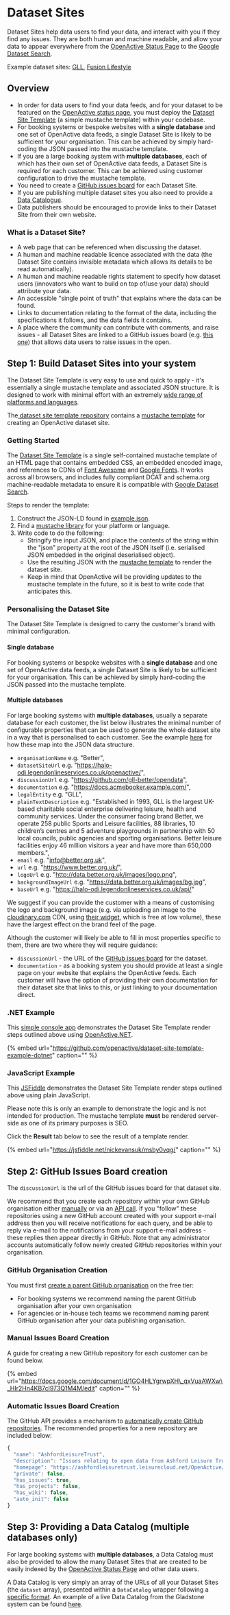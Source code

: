 # Dataset Sites

Dataset Sites help data users to find your data, and interact with you if they find any issues. They are both human and machine readable, and allow your data to appear everywhere from the [OpenActive Status Page](https://status.openactive.io) to the [Google Dataset Search](https://toolbox.google.com/datasetsearch/search?query=openactive).

Example dataset sites: [GLL](http://data.better.org.uk), [Fusion Lifestyle](https://opendata.fusion-lifestyle.com/OpenActive)

## Overview

* In order for data users to find your data feeds, and for your dataset to be featured on the [OpenActive status page](https://status.openactive.io/), you must deploy the [Dataset Site Template](dataset-sites.md#dataset-site-template) \(a simple mustache template\) within your codebase.
* For booking systems or bespoke websites with a **single database** and one set of OpenActive data feeds, a single Dataset Site is likely to be sufficient for your organisation. This can be achieved by simply hard-coding the JSON passed into the mustache template.
* If you are a large booking system with **multiple databases**, each of which has their own set of OpenActive data feeds, a Dataset Site is required for each customer. This can be achieved using customer configuration to drive the mustache template.
* You need to create a [GitHub issues board](dataset-sites.md#step-2-github-issues-board-creation) for each Dataset Site.
* If you are publishing multiple dataset sites you also need to provide a [Data Catalogue](dataset-sites.md#step-3-providing-a-data-catalog-multiple-databases-only).
* Data publishers should be encouraged to provide links to their Dataset Site from their own website.

### What is a Dataset Site?

* A web page that can be referenced when discussing the dataset.
* A human and machine readable licence associated with the data \(the Dataset Site contains invisible metadata which allows its details to be read automatically\).
* A human and machine readable rights statement to specify how dataset users \(innovators who want to build on top of/use your data\) should attribute your data.
* An accessible "single point of truth" that explains where the data can be found.
* Links to documentation relating to the format of the data, including the specifications it follows, and the data fields it contains.
* A place where the community can contribute with comments, and raise issues - all Dataset Sites are linked to a GitHub issues board \(e.g. [this one](https://github.com/gll-better/opendata/issues)\) that allows data users to raise issues in the open.

## Step 1: Build Dataset Sites into your system

The Dataset Site Template is very easy to use and quick to apply - it's essentially a single mustache template and associated JSON structure. It is designed to work with minimal effort with an extremely [wide range of platforms and languages](https://mustache.github.io/).

The[ dataset site template repository](https://github.com/openactive/dataset-site-template) contains a [mustache template](https://www.openactive.io/dataset-site-template/datasetsite.mustache) for creating an OpenActive dataset site.

### Getting Started

The [Dataset Site Template](https://github.com/openactive/dataset-site-template/) is a single self-contained mustache template of an HTML page that contains embedded CSS, an embedded encoded image, and references to CDNs of [Font Awesome](https://fontawesome.com/) and [Google Fonts](https://fonts.google.com/). It works across all browsers, and includes fully compliant DCAT and schema.org machine-readable metadata to ensure it is compatible with [Google Dataset Search](https://toolbox.google.com/datasetsearch/search?query=openactive).

Steps to render the template:

1. Construct the JSON-LD found in [example.json](https://www.openactive.io/dataset-site-template/example.json).
2. Find a [mustache library](https://mustache.github.io/) for your platform or language.
3. Write code to do the following:
   * Stringify the input JSON, and place the contents of the string within the "json" property at the root of the JSON itself \(i.e. serialised JSON embedded in the original deserialised object\).
   * Use the resulting JSON with the [mustache template](https://www.openactive.io/dataset-site-template/datasetsite.mustache) to render the dataset site.
   * Keep in mind that OpenActive will be providing updates to the mustache template in the future, so it is best to write code that anticipates this.

### Personalising the Dataset Site

The Dataset Site Template is designed to carry the customer's brand with minimal configuration.

#### Single database

For booking systems or bespoke websites with a **single database** and one set of OpenActive data feeds, a single Dataset Site is likely to be sufficient for your organisation. This can be achieved by simply hard-coding the JSON passed into the mustache template.

#### Multiple databases

For large booking systems with **multiple databases**, usually a separate database for each customer, the list below illustrates the minimal number of configurable properties that can be used to generate the whole dataset site in a way that is personalised to each customer. See the example [here](https://github.com/openactive/dataset-site-template-example-dotnet/blob/master/DatasetSiteTemplateExample/Program.cs#L39) for how these map into the JSON data structure.

* `organisationName` e.g. "Better",
* `datasetSiteUrl` e.g. "https://halo-odi.legendonlineservices.co.uk/openactive/",
* `discussionUrl` e.g. "https://github.com/gll-better/opendata",
* `documentation` e.g. "https://docs.acmebooker.example.com/",
* `legalEntity` e.g. "GLL",
* `plainTextDescription` e.g. "Established in 1993, GLL is the largest UK-based charitable social enterprise delivering leisure, health and community services. Under the consumer facing brand Better, we operate 258 public Sports and Leisure facilities, 88 libraries, 10 children’s centres and 5 adventure playgrounds in partnership with 50 local councils, public agencies and sporting organisations. Better leisure facilities enjoy 46 million visitors a year and have more than 650,000 members.",
* `email` e.g. "info@better.org.uk",
* `url` e.g. "https://www.better.org.uk/",
* `logoUrl` e.g. "http://data.better.org.uk/images/logo.png",
* `backgroundImageUrl` e.g. "https://data.better.org.uk/images/bg.jpg",
* `baseUrl` e.g. "https://halo-odi.legendonlineservices.co.uk/api/"

We suggest if you can provide the customer with a means of customising the logo and background image \(e.g. via uploading an image to the [cloudinary.com](https://cloudinary.com) CDN, using [their widget](https://jsfiddle.net/nickevansuk/ugpnxmby/), which is free at low volume\), these have the largest effect on the brand feel of the page.

Although the customer will likely be able to fill in most properties specific to them, there are two where they will require guidance:

* `discussionUrl` - the URL of the [GitHub issues board](dataset-sites.md#step-2-github-issues-board-creation) for the dataset.
* `documentation` - as a booking system you should provide at least a single page on your website that explains the OpenActive feeds. Each customer will have the option of providing their own documentation for their dataset site that links to this, or just linking to your documentation direct.

### .NET Example

This [simple console app](https://github.com/openactive/dataset-site-template-example-dotnet) demonstrates the Dataset Site Template render steps outlined above using [OpenActive.NET](https://www.nuget.org/packages/OpenActive.NET/).

{% embed url="https://github.com/openactive/dataset-site-template-example-dotnet" caption="" %}

### JavaScript Example

This [JSFiddle](https://jsfiddle.net/nickevansuk/msby0vqg/) demonstrates the Dataset Site Template render steps outlined above using plain JavaScript.

Please note this is only an example to demonstrate the logic and is not intended for production. The mustache template **must** be rendered server-side as one of its primary purposes is SEO.

Click the **Result** tab below to see the result of a template render.

{% embed url="https://jsfiddle.net/nickevansuk/msby0vqg/" caption="" %}

## Step 2: GitHub Issues Board creation

The `discussionUrl` is the url of the GitHub issues board for that dataset site.

We recommend that you create each repository within your own GitHub organisation either [manually](dataset-sites.md#manually) or via an [API call](dataset-sites.md#automatically). If you "follow" these repositories using a new GitHub account created with your support e-mail address then you will receive notifications for each query, and be able to reply via e-mail to the notifications from your support e-mail address - these replies then appear directly in GitHub. Note that any administrator accounts automatically follow newly created GitHub repositories within your organisation.

### GitHub Organisation Creation

You must first [create a parent GitHub organisation](https://help.github.com/en/articles/creating-a-new-organization-from-scratch) on the free tier:

* For booking systems we recommend naming the parent GitHub organisation after your own organisation
* For agencies or in-house tech teams we recommend naming parent GitHub organisation after your data publishing organisation.

### Manual Issues Board Creation

A guide for creating a new GitHub repository for each customer can be found below. 

{% embed url="https://docs.google.com/document/d/1GO4HLYgrwpXH\_qxVuaAWXw\_HIr2Hn4KB7cl973Q1M4M/edit" caption="" %}

### Automatic Issues Board Creation

The GitHub API provides a mechanism to [automatically create GitHub repositories](https://developer.github.com/v3/repos/#create). The recommended properties for a new repository are included below:

```javascript
{
  "name": "AshfordLeisureTrust",
  "description": "Issues relating to open data from Ashford Leisure Trust",
  "homepage": "https://ashfordleisuretrust.leisurecloud.net/OpenActive/",
  "private": false,
  "has_issues": true,
  "has_projects": false,
  "has_wiki": false,
  "auto_init": false
}
```

## Step 3: Providing a Data Catalog \(multiple databases only\)

For large booking systems with **multiple databases**, a Data Catalog must also be provided to allow the many Dataset Sites that are created to be easily indexed by the [OpenActive Status Page](https://status.openactive.io) and other data users.

A Data Catalog is very simply an array of the URLs of all your Dataset Sites \(the `dataset` array\), presented within a `DataCatalog` wrapper following a [specific format](https://schema.org/DataCatalog). An example of a live Data Catalog from the Gladstone system can be found [here](https://opendata.leisurecloud.live/api/datacatalog).



